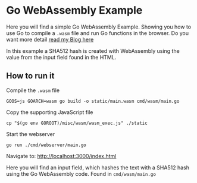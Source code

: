 # Go WebAssembly Example

Here you will find a simple Go WebAssembly Example. Showing you how to use Go to compile a `.wasm` file and run Go functions in the browser. Do you want more detail [read my Blog here](https://tiborhercz.com/posts/golang-webassembly/)

In this example a SHA512 hash is created with WebAssembly using the value from the input field found in the HTML.

## How to run it

Compile the `.wasm` file

```shell
GOOS=js GOARCH=wasm go build -o static/main.wasm cmd/wasm/main.go
```

Copy the supporting JavaScript file

```shell
cp "$(go env GOROOT)/misc/wasm/wasm_exec.js" ./static
```

Start the webserver

```shell
go run ./cmd/webserver/main.go
```

Navigate to: [http://localhost:3000/index.html](http://localhost:3000/index.html)

Here you will find an input field, which hashes the text with a SHA512 hash using the Go WebAssembly code. Found in `cmd/wasm/main.go`
